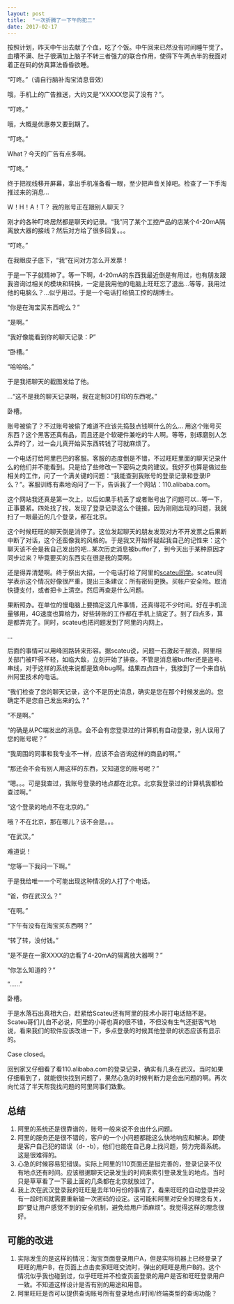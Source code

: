 ```yaml
---
layout: post
title:  "一次折腾了一下午的犯二"
date: 2017-02-17
---
```


按照计划，昨天中午出去献了个血，吃了个饭。中午回来已然没有时间睡午觉了。血槽不满、肚子很满加上脑子不转三者强力的联合作用，使得下午两点半的我面对着正在码的仿真算法昏昏欲睡。

“叮咚。”（请自行脑补淘宝消息音效）

哦，手机上的广告推送，大约又是“XXXXX您买了没有？”。

“叮咚。”

哦，大概是优惠券又要到期了。

“叮咚。”

What？今天的广告有点多啊。

“叮咚。”

终于把视线移开屏幕，拿出手机准备看一眼，至少把声音关掉吧。检查了一下手淘推过来的消息...

W！H！A！T？ 我的账号正在跟别人聊天？

刚才的各种叮咚居然都是聊天的记录。“我”问了某个工控产品的店某个4-20mA隔离放大器的接线？然后对方给了很多回复。。。

“叮咚。”

在我眼皮子底下，“我”在问对方怎么开发票！

于是一下子就精神了。等一下啊，4-20mA的东西我最近倒是有用过，也有朋友跟我咨询过相关的模块和转换，一定是我用他的电脑上旺旺忘了退出...等等，我用过他的电脑么？...似乎用过。于是一个电话打给搞工控的胡博士。

“你是在淘宝买东西呢么？”

“是啊。”

“我好像能看到你的聊天记录：P”

“卧槽。”

“哈哈哈。”

于是我把聊天的截图发给了他。


...“这不是我的聊天记录啊，我在定制3D打印的东西呢。”

卧槽。


账号被偷了？不过账号被偷了难道不应该先捣鼓点钱啊什么的么… 用这个账号买东西？这个黑客还真有品，而且还是个软硬件兼吃的牛人啊。等等，别琢磨别人怎么弄的了，过一会儿真开始买东西转钱了可就麻烦了。

一个电话打给阿里巴巴的客服。客服的态度倒是不错，不过旺旺里面的聊天记录什么的他们并不能看到。只是给了些修改一下密码之类的建议。我好歹也算是做过些相关的工作，问了一个满关键的问题：“我能查到我账号的登录记录和登录IP么？”。客服训练有素地询问了一下，告诉我了一个网站：110.alibaba.com。

这个网站我还真是第一次上，以后如果手机丢了或者账号出了问题可以…等一下，正事要紧。四处找了找，发现了登录记录这么个链接。因为刚刚出现的问题，我就扫了一眼最近的几个登录，都在北京。

这个时候旺旺的聊天倒是消停了。这位发起聊天的朋友发现对方不开发票之后果断中断了对话，这个还蛮像我的风格的。于是我又开始怀疑起我自己的记性来：这个聊天该不会是我自己发出的吧…某次历史消息被buffer了，到今天出于某种原因才同步过来？毕竟要买的东西实在很是我的菜啊。

还是得弄清楚啊。终于祭出大招，一个电话打给了阿里的[scateu同学](http://scateu.me)。scateu同学表示这个情况好像很严重，提出三条建议：所有密码更换。买帐户安全险。取消快捷支付，或者把卡上清空。然后再查是什么问题。

果断照办。在单位的慢电脑上要搞定这几件事情，还真得花不少时间。好在手机流量够用，4G速度也算给力，好些转账的工作都在手机上搞定了。到了四点多，算是都弄完了。同时，scateu也把问题发到了阿里的内网上。

…

后面的事情可以用峰回路转来形容。据scateu说，问题一石激起千层浪，阿里相关部门被吓得不轻，如临大敌，立刻开始了排查。不管是消息被buffer还是盗号、串线，对于这样的系统来说都是致命bug啊。结果四点四十，我接到了一个来自杭州阿里技术的电话。


“我们检查了您的聊天记录，这个不是历史消息，确实是您在那个时候发出的。您确定不是您自己发出来的么？”

“不是啊。”

“的确是从PC端发出的消息。会不会有您登录过的计算机有自动登录，别人误用了您的账号呢？”

“我周围的同事和我专业不一样，应该不会咨询这样的商品的啊。”

“那还会不会有别人用这样的东西，又知道您的账号呢？”

“嗯。。。可是我查过，我账号登录的地点都在北京。北京我登录过的计算机我都检查过啊。”

“这个登录的地点不在北京的。”


哦？不在北京，那在哪儿？该不会是。。。

“在武汉。”

难道说！

“您等一下我问一下啊。”


于是我给唯一一个可能出现这种情况的人打了个电话。

“爸，你在武汉么？”

“在啊。”

“下午有没有在淘宝买东西啊？”

“转了转，没付钱。”

“是不是在一家XXXX的店看了4-20mA的隔离放大器啊？”

“你怎么知道的？”

“……”

卧槽。


于是水落石出真相大白，赶紧给Scateu还有阿里的技术小哥打电话赔不是。Scateu哥们儿自不必说，阿里的小哥也真的很不错，不但没有生气还挺客气地说，看来我们的软件应该改进一下，多点登录的时候其他登录的状态应该有显示的。


Case closed。

回到家又仔细看了看110.alibaba.com的登录记录，确实有几条在武汉。当时如果仔细看到了，就能很快找到问题了，果然心急的时候判断力是会出问题的啊。再次向忙活了半天帮我找问题的阿里同事们致歉。



## 总结

1. 阿里的系统还是很靠谱的，账号一般来说不会出什么问题。
2. 阿里的服务还是很不错的，客户的一个小问题都能这么快地响应和解决。即使是客户自己犯的错误（d- -b），他们也能在自己身上找问题，努力完善系统。这是很难得的。
3. 心急的时候容易犯错误。实际上阿里的110页面还是挺完善的，登录记录不仅有地点还有时间。应该根据聊天记录发生的时间来索引登录发生的地点。当时只是草草看了一下最上面的几条都在北京就放过了。
4. 我上次在武汉登录我的旺旺是去年10月份的事情了，看来旺旺的自动登录并没有一段时间就需要重新输一次密码的设定。这可能和阿里对安全的理念有关，即“要让用户感觉不到的安全机制，避免给用户添麻烦”。我觉得这样的理念很好。

## 可能的改进
	
1. 实际发生的是这样的情况：淘宝页面登录用户A，但是实际机器上已经登录了旺旺的用户B，在页面上点击卖家旺旺交流时，弹出的旺旺是用户B的。这个情况似乎我也碰到过，似乎旺旺并不检查页面登录的用户是否和旺旺登录用户一致。不知道这样设计是否有别的用途和用意。
2. 阿里旺旺是否可以提供查询账号所有登录地点/时间/终端类型的查询功能？
